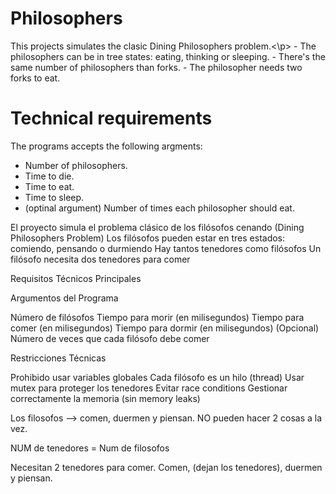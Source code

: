 # Philosophers

<p>This projects simulates the clasic Dining Philosophers problem.<\p>
- The philosophers can be in tree states: eating, thinking or sleeping.
- There's the same number of philosophers than forks.
- The philosopher needs two forks to eat.

# Technical requirements
The programs accepts the following argments:
- Number of philosophers.
- Time to die.
- Time to eat.
- Time to sleep.
- (optinal argument) Number of times each philosopher should eat.

El proyecto simula el problema clásico de los filósofos cenando (Dining Philosophers Problem)
Los filósofos pueden estar en tres estados: comiendo, pensando o durmiendo
Hay tantos tenedores como filósofos
Un filósofo necesita dos tenedores para comer

Requisitos Técnicos Principales

Argumentos del Programa

Número de filósofos
Tiempo para morir (en milisegundos)
Tiempo para comer (en milisegundos)
Tiempo para dormir (en milisegundos)
(Opcional) Número de veces que cada filósofo debe comer


Restricciones Técnicas

Prohibido usar variables globales
Cada filósofo es un hilo (thread)
Usar mutex para proteger los tenedores
Evitar race conditions
Gestionar correctamente la memoria (sin memory leaks)

Los filosofos --> comen, duermen y piensan. NO pueden hacer 2 cosas a la vez.

NUM de tenedores = Num de filosofos

Necesitan 2 tenedores para comer. Comen, (dejan los tenedores),  duermen y piensan.
